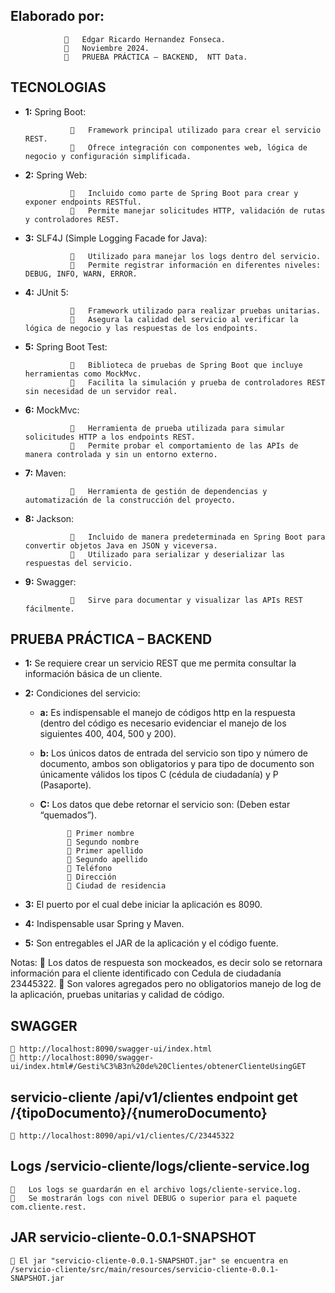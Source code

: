 ## Elaborado por: 

					Edgar Ricardo Hernandez Fonseca.
					Noviembre 2024.
					PRUEBA PRÁCTICA – BACKEND,  NTT Data. 



## TECNOLOGIAS

- **1:**	Spring Boot: 
				
					Framework principal utilizado para crear el servicio REST.
					Ofrece integración con componentes web, lógica de negocio y configuración simplificada.


- **2:**	Spring Web:

					Incluido como parte de Spring Boot para crear y exponer endpoints RESTful.
					Permite manejar solicitudes HTTP, validación de rutas y controladores REST.


- **3:**	SLF4J (Simple Logging Facade for Java):

					Utilizado para manejar los logs dentro del servicio.
					Permite registrar información en diferentes niveles: DEBUG, INFO, WARN, ERROR.


- **4:**	JUnit 5:

					Framework utilizado para realizar pruebas unitarias.
					Asegura la calidad del servicio al verificar la lógica de negocio y las respuestas de los endpoints.


- **5:**	Spring Boot Test:

					Biblioteca de pruebas de Spring Boot que incluye herramientas como MockMvc.
					Facilita la simulación y prueba de controladores REST sin necesidad de un servidor real.
				

- **6:**	MockMvc:

					Herramienta de prueba utilizada para simular solicitudes HTTP a los endpoints REST.
					Permite probar el comportamiento de las APIs de manera controlada y sin un entorno externo.


- **7:**	Maven:
				
					Herramienta de gestión de dependencias y automatización de la construcción del proyecto.


- **8:**	Jackson:

					Incluido de manera predeterminada en Spring Boot para convertir objetos Java en JSON y viceversa.
					Utilizado para serializar y deserializar las respuestas del servicio.


- **9:**	Swagger:

					Sirve para documentar y visualizar las APIs REST fácilmente.



## PRUEBA PRÁCTICA – BACKEND

- **1:**	Se requiere crear un servicio REST que me permita consultar la información básica de un cliente. 

- **2:**	Condiciones del servicio: 
	- **a:**	Es indispensable el manejo de códigos http en la respuesta (dentro del código es necesario evidenciar el manejo de los siguientes 400, 404, 500 y 200).
	
	- **b:**	Los únicos datos de entrada del servicio son tipo y número de documento, ambos son obligatorios y para tipo de documento son únicamente válidos los tipos C (cédula de ciudadanía) y P (Pasaporte).
	
	- **C:**	Los datos que debe retornar el servicio son: (Deben estar “quemados”).
	
				 Primer nombre
				 Segundo nombre
				 Primer apellido
				 Segundo apellido
				 Teléfono
				 Dirección
				 Ciudad de residencia
	
- **3:**	El puerto por el cual debe iniciar la aplicación es 8090.

- **4:**	Indispensable usar Spring y Maven.

- **5:**	Son entregables el JAR de la aplicación y el código fuente.


Notas:
 Los datos de respuesta son mockeados, es decir solo se retornara información para el cliente identificado con Cedula de ciudadanía 23445322.
 Son valores agregados pero no obligatorios manejo de log de la aplicación, pruebas unitarias y calidad de código.



## SWAGGER

	 http://localhost:8090/swagger-ui/index.html
	 http://localhost:8090/swagger-ui/index.html#/Gesti%C3%B3n%20de%20Clientes/obtenerClienteUsingGET



## servicio-cliente /api/v1/clientes endpoint get /{tipoDocumento}/{numeroDocumento}  

	 http://localhost:8090/api/v1/clientes/C/23445322
	


## Logs  /servicio-cliente/logs/cliente-service.log

		Los logs se guardarán en el archivo logs/cliente-service.log.
		Se mostrarán logs con nivel DEBUG o superior para el paquete com.cliente.rest.

	
## JAR servicio-cliente-0.0.1-SNAPSHOT

	 El jar "servicio-cliente-0.0.1-SNAPSHOT.jar" se encuentra en /servicio-cliente/src/main/resources/servicio-cliente-0.0.1-SNAPSHOT.jar
